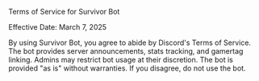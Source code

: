 Terms of Service for Survivor Bot

Effective Date: March 7, 2025

By using Survivor Bot, you agree to abide by Discord's Terms of Service. The bot provides server announcements, stats tracking, and gamertag linking. Admins may restrict bot usage at their discretion. The bot is provided "as is" without warranties. If you disagree, do not use the bot.
